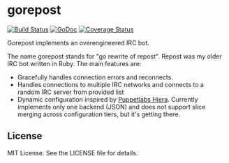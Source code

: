 gorepost
========
[![Build Status](https://api.travis-ci.org/arachnist/gorepost.svg?branch=master)](https://travis-ci.org/arachnist/gorepost)
[![GoDoc](https://godoc.org/github.com/arachnist/gorepost?status.svg)](https://godoc.org/github.com/arachnist/gorepost)
[![Coverage Status](https://coveralls.io/repos/arachnist/gorepost/badge.svg?branch=master&service=github)](https://coveralls.io/github/arachnist/gorepost?branch=master)

Gorepost implements an overengineered IRC bot.

The name gorepost stands for "go rewrite of repost". Repost was my older IRC bot
written in Ruby. The main features are:

 * Gracefully handles connection errors and reconnects.
 * Handles connections to multiple IRC networks and connects to a random IRC
   server from provided list
 * Dynamic configuration inspired by [Puppetlabs Hiera](https://github.com/puppetlabs/hiera).
   Currently implements only one backend (JSON) and does not support slice
   merging across configuration tiers, but it's getting there.

## License
MIT License. See the LICENSE file for details.


